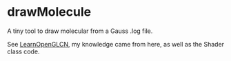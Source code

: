 # drawMolecule
A tiny tool to draw molecular from a Gauss .log file. 

See [LearnOpenGLCN](https://learnopengl-cn.github.io/), my knowledge came from here, as well as the Shader class code.
